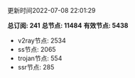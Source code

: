 更新时间2022-07-08 22:01:29

**总订阅: 241**
**总节点: 11484**
**有效节点: 5438**
- v2ray节点: 2534
- ss节点: 2065
- trojan节点: 554
- ssr节点: 285

